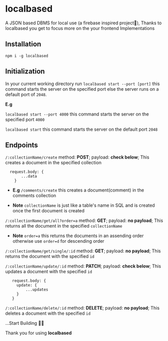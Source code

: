 # localbased
A JSON based DBMS for local use (a firebase inspired project🙂),
Thanks to localbased you get to focus more on the your frontend Implementations


## Installation
`npm i -g localbased`

## Initialization
In your current working directory run
`localbased start --port [port]`
this command starts the server on the specified port else the server runs on a default port of `2048`.

**E.g**

  `localbased start --port 4000` this command starts the server on the specified port `4000`

  `localbased start` this command starts the server on the default port `2048`

## Endpoints
```/:collectionName/create``` method: **POST**; payload: **check below**; This creates a document in the specified collection
```
  request.body: {
       ...data
    }
 ```
  - **E.g** `/comments/create` this creates a document(comment) in the comments collection

 - **Note** `collectionName` is just like a table's name in SQL and is created once the first document is created
 
  ```/:collectionName/get/all?order=a``` method: **GET**; payload: **no payload**; This returns all the document in the specified `collectionName`

- **Note** `order=a` this returns the documents in an assending order otherwise use `order=d` for descending order

```/:collectionName/get/single/:id``` method: **GET**; payload: **no payload**; This returns the document with the specified `id`

```/:collectionName/update/:id``` method: **PATCH**; payload: **check below**; This updates a document with the specified `id` 
 ```
    request.body: {
      update: {
          ...updates
      }
    }
 ```

```/:collectionName/delete/:id``` method: **DELETE**; payload: **no payload**; This deletes a document with the specified `id` 

...Start Building 🚀🚀

Thank you for using **localbased**

